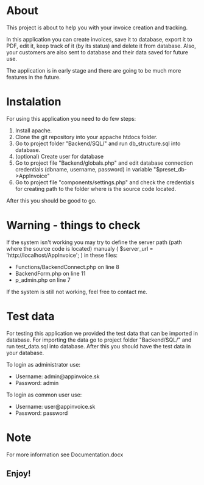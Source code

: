 <h1>About</h1>
<p>This project is about to help you with your invoice creation and tracking.</p>
<p>In this application you can create invoices, save it to database, export it to PDF, edit it, keep track of it (by its status) and delete it from database. Also, your customers are also sent to database and their data saved for future use.</p>
<p>The application is in early stage and there are going to be much more features in the future.</p>

<h1>Instalation</h1>
<p>For using this application you need to do few steps:</p>
<ol>
  <li>Install apache.</li>
  <li>Clone the git repository into your appache htdocs folder.</li>
  <li>Go to project folder "Backend/SQL/" and run db_structure.sql into database.</li>
  <li>(optional) Create user for database</li>
  <li>Go to project file "Backend/globals.php" and edit database connection credentials (dbname, username, password) in variable "$preset_db->AppInvoice"</li>
  <li>Go to project file "components/settings.php" and check the credentials for creating path to the folder where is the source code located.</li>
</ol>
<p>After this you should be good to go.</p>

<h1>Warning - things to check</h1>
<p>If the system isn't working you may try to define the server path (path where the source code is located) manualy ( $server_url = 'http://localhost/AppInvoice'; ) in these files:</p>
<ul>
  <li>Functions/BackendConnect.php on line 8</li>
  <li>BackendForm.php on line 11</li>
  <li>p_admin.php on line 7</li>
</ul>
<p>If the system is still not working, feel free to contact me.</p>

<h1>Test data</h1>
<p>For testing this application we provided the test data that can be imported in database. For importing the data go to project folder "Backend/SQL/" and run test_data.sql into database. After this you should have the test data in your database.</p>
<p>To login as administrator use:</p>
<ul>
  <li>Username: admin@appinvoice.sk</li>
  <li>Password: admin</li>
</ul>
<p>To login as common user use:</p>
<ul>
  <li>Username: user@appinvoice.sk</li>
  <li>Password: password</li>
</ul>

<h1>Note</h1>
<p>For more information see Documentation.docx</p>

<h2>Enjoy!</h2>
